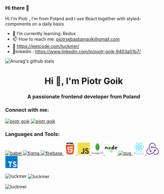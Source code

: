 ### Hi there 👋

Hi I'm Piotr , I'm from Poland and I use React together with styled-components on a daily basis  

- 🌱 I’m currently learning: Redux  
- 📫 How to reach me: piotrsebastiangoik@gmail.com
- 🎁 https://leetcode.com/luckmer/ 
- 🥼linkedin : https://www.linkedin.com/in/piotr-goik-9403a01b7/


![Anurag's github stats](https://github-readme-stats.vercel.app/api?username=luckmer&show_icons=true&theme=radical)



<h1 align="center">Hi 👋, I'm Piotr Goik</h1>
<h3 align="center">A passionate frontend developer from Poland</h3>

<h3 align="left">Connect with me:</h3>
<p align="left">
<a href="https://linkedin.com/in/piotr goik" target="blank"><img align="center" src="https://cdn.jsdelivr.net/npm/simple-icons@3.0.1/icons/linkedin.svg" alt="piotr goik" height="30" width="40" /></a>
<a href="https://fb.com/piotr goik" target="blank"><img align="center" src="https://cdn.jsdelivr.net/npm/simple-icons@3.0.1/icons/facebook.svg" alt="piotr goik" height="30" width="40" /></a>
</p>

<h3 align="left">Languages and Tools:</h3>
<p align="left"> <a href="https://babeljs.io/" target="_blank"> <img src="https://www.vectorlogo.zone/logos/babeljs/babeljs-icon.svg" alt="babel" width="40" height="40"/> </a> <a href="https://www.figma.com/" target="_blank"> <img src="https://www.vectorlogo.zone/logos/figma/figma-icon.svg" alt="figma" width="40" height="40"/> </a> <a href="https://firebase.google.com/" target="_blank"> <img src="https://www.vectorlogo.zone/logos/firebase/firebase-icon.svg" alt="firebase" width="40" height="40"/> </a> <a href="https://www.w3.org/html/" target="_blank"> <img src="https://raw.githubusercontent.com/devicons/devicon/master/icons/html5/html5-original-wordmark.svg" alt="html5" width="40" height="40"/> </a> <a href="https://developer.mozilla.org/en-US/docs/Web/JavaScript" target="_blank"> <img src="https://raw.githubusercontent.com/devicons/devicon/master/icons/javascript/javascript-original.svg" alt="javascript" width="40" height="40"/> </a> <a href="https://www.mongodb.com/" target="_blank"> <img src="https://raw.githubusercontent.com/devicons/devicon/master/icons/mongodb/mongodb-original-wordmark.svg" alt="mongodb" width="40" height="40"/> </a> <a href="https://nodejs.org" target="_blank"> <img src="https://raw.githubusercontent.com/devicons/devicon/master/icons/nodejs/nodejs-original-wordmark.svg" alt="nodejs" width="40" height="40"/> </a> <a href="https://pugjs.org" target="_blank"> <img src="https://cdn.worldvectorlogo.com/logos/pug.svg" alt="pug" width="40" height="40"/> </a> <a href="https://reactjs.org/" target="_blank"> <img src="https://raw.githubusercontent.com/devicons/devicon/master/icons/react/react-original-wordmark.svg" alt="react" width="40" height="40"/> </a> <a href="https://redux.js.org" target="_blank"> <img src="https://raw.githubusercontent.com/devicons/devicon/master/icons/redux/redux-original.svg" alt="redux" width="40" height="40"/> </a> <a href="https://www.typescriptlang.org/" target="_blank"> <img src="https://raw.githubusercontent.com/devicons/devicon/master/icons/typescript/typescript-original.svg" alt="typescript" width="40" height="40"/> </a> </p>

<p><img align="left" src="https://github-readme-stats.vercel.app/api/top-langs?username=luckmer&show_icons=true&locale=en&layout=compact" alt="luckmer" /></p>

<p>&nbsp;<img align="center" src="https://github-readme-stats.vercel.app/api?username=luckmer&show_icons=true&locale=en" alt="luckmer" /></p>

<p><img align="center" src="https://github-readme-streak-stats.herokuapp.com/?user=luckmer&" alt="luckmer" /></p>
